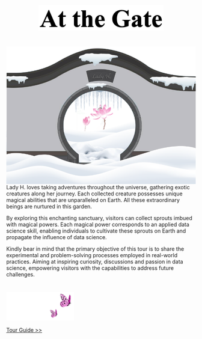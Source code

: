<p align="center">
<img src="https://github.com/lady-h-world/My_Garden/blob/main/images/cover/at_gate_title.png" width="332" height="69" />
</p>

#
<p align="left">
<img align="left" src="https://github.com/lady-h-world/My_Garden/blob/main/images/cover/at_the_gate.png" width="580" height="366" />

Lady H. loves taking adventures throughout the universe, gathering exotic creatures along her journey. Each collected creature possesses unique magical abilities that are unparalleled on Earth. All these extraordinary beings are nurtured in this garden. 

By exploring this enchanting sanctuary, visitors can collect sprouts imbued with magical powers. Each magical power corresponds to an applied data science skill, enabling individuals to cultivate these sprouts on Earth and propagate the influence of data science.

Kindly bear in mind that the primary objective of this tour is to share the experimental and problem-solving processes employed in real-world practices. Aiming at inspiring curiosity, discussions and passion in data science, empowering visitors with the capabilities to address future challenges.

</p>


# 

<p align="left">
<img src="https://github.com/lady-h-world/My_Garden/blob/main/images/follow_us.png" width="180" height="75" />
</p>

[Tour Guide >>][1]


[1]:https://github.com/lady-h-world/My_Garden/blob/main/reading_pages/tour_guide.md

